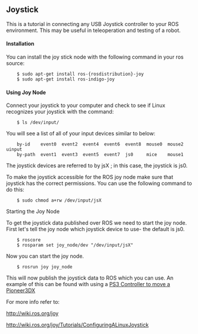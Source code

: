 ## Joystick

This is a tutorial in connecting any USB Joystick controller to your ROS environment. This may be useful in teleoperation and testing of a robot.


#### Installation

You can install the joy stick node with the following command in your ros source:

		$ sudo apt-get install ros-{rosdistribution}-joy
		$ sudo apt-get install ros-indigo-joy

#### Using Joy Node

Connect your joystick to your computer and check to see if Linux recognizes your joystick with the command:

		$ ls /dev/input/

You will see a list of all of your input devices similar to below:

		by-id    event0  event2  event4  event6  event8  mouse0  mouse2  uinput
		by-path  event1  event3  event5  event7  js0     mice    mouse1

The joystick devices are referred to by jsX ; in this case, the joystick is js0.


To make the joystick accessible for the ROS joy node make sure that joystick has the correct permissions. You can use the following command to do this:

		$ sudo chmod a+rw /dev/input/jsX


Starting the Joy Node

To get the joystick data published over ROS we need to start the joy node. First let's tell the joy node which joystick device to use- the default is js0.


		$ roscore
		$ rosparam set joy_node/dev "/dev/input/jsX"

Now you can start the joy node.


		$ rosrun joy joy_node

This will now publish the joystick data to ROS which you can use. An example of this can be found with using a [PS3 Controller to move a Pioneer3DX](https://github.com/WaseemHussain/ROS-Pioneer3DX-PS3Controller)


For more info refer to: 

http://wiki.ros.org/joy

http://wiki.ros.org/joy/Tutorials/ConfiguringALinuxJoystick